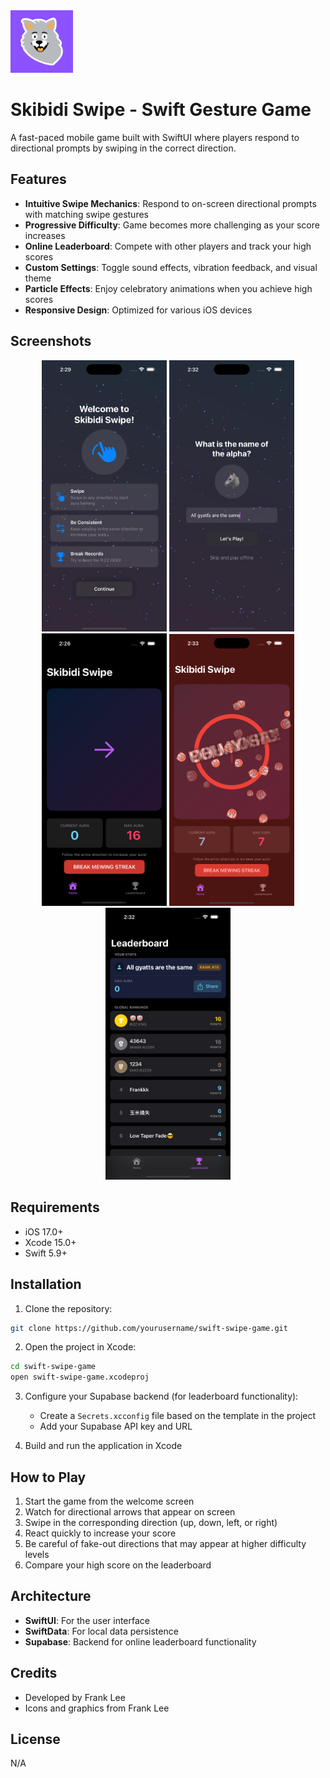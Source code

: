 <img src="screenshots/app_icon.png" width="100" alt="App Icon">

# Skibidi Swipe - Swift Gesture Game

A fast-paced mobile game built with SwiftUI where players respond to directional prompts by swiping in the correct direction.

## Features

-   **Intuitive Swipe Mechanics**: Respond to on-screen directional prompts with matching swipe gestures
-   **Progressive Difficulty**: Game becomes more challenging as your score increases
-   **Online Leaderboard**: Compete with other players and track your high scores
-   **Custom Settings**: Toggle sound effects, vibration feedback, and visual theme
-   **Particle Effects**: Enjoy celebratory animations when you achieve high scores
-   **Responsive Design**: Optimized for various iOS devices

## Screenshots

<div align="center">
  <img src="screenshots/landing.png" alt="Landing Screen" width="200" />
  <img src="screenshots/username.png" alt="Username Screen" width="200" />
  <img src="screenshots/main.png" alt="Main Gameplay" width="200" />
  <img src="screenshots/lose.png" alt="Game Over Screen" width="200" />
  <img src="screenshots/leaderboard.png" alt="Leaderboard Screen" width="200" />
</div>

## Requirements

-   iOS 17.0+
-   Xcode 15.0+
-   Swift 5.9+

## Installation

1. Clone the repository:

```bash
git clone https://github.com/yourusername/swift-swipe-game.git
```

2. Open the project in Xcode:

```bash
cd swift-swipe-game
open swift-swipe-game.xcodeproj
```

3. Configure your Supabase backend (for leaderboard functionality):

    - Create a `Secrets.xcconfig` file based on the template in the project
    - Add your Supabase API key and URL

4. Build and run the application in Xcode

## How to Play

1. Start the game from the welcome screen
2. Watch for directional arrows that appear on screen
3. Swipe in the corresponding direction (up, down, left, or right)
4. React quickly to increase your score
5. Be careful of fake-out directions that may appear at higher difficulty levels
6. Compare your high score on the leaderboard

## Architecture

-   **SwiftUI**: For the user interface
-   **SwiftData**: For local data persistence
-   **Supabase**: Backend for online leaderboard functionality

## Credits

-   Developed by Frank Lee
-   Icons and graphics from Frank Lee

## License

N/A
